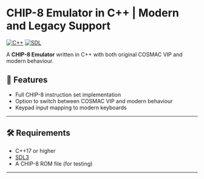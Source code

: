# CHIP-8 Emulator in C++ | Modern and Legacy Support

[![C++](https://img.shields.io/badge/C++-17/20-blue.svg?logo=cplusplus)](https://isocpp.org/)
[![SDL](https://img.shields.io/badge/SDL-3.0-green.svg?logo=libsdl)](https://www.libsdl.org/)

A **CHIP-8 Emulator** written in C++ with both original COSMAC VIP and modern behaviour.

## 📌 Features
- Full CHIP-8 instruction set implementation
- Option to switch between COSMAC VIP and modern behaviour
- Keypad input mapping to modern keyboards

---

## 🛠️ Requirements
- C++17 or higher
- [SDL3](https://www.libsdl.org/)
- A CHIP-8 ROM file (for testing)

---

